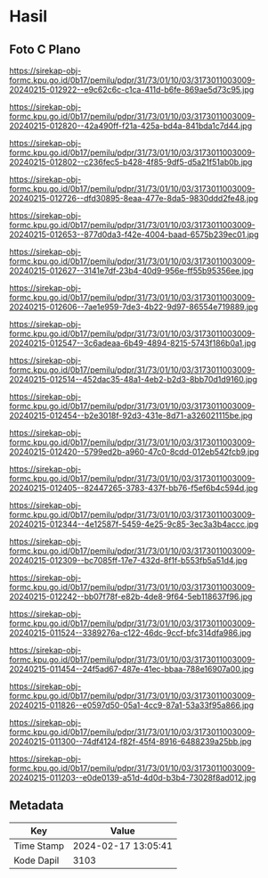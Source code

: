 # Hasil

## Foto C Plano

https://sirekap-obj-formc.kpu.go.id/0b17/pemilu/pdpr/31/73/01/10/03/3173011003009-20240215-012922--e9c62c6c-c1ca-411d-b6fe-869ae5d73c95.jpg

https://sirekap-obj-formc.kpu.go.id/0b17/pemilu/pdpr/31/73/01/10/03/3173011003009-20240215-012820--42a490ff-f21a-425a-bd4a-841bda1c7d44.jpg

https://sirekap-obj-formc.kpu.go.id/0b17/pemilu/pdpr/31/73/01/10/03/3173011003009-20240215-012802--c236fec5-b428-4f85-9df5-d5a21f51ab0b.jpg

https://sirekap-obj-formc.kpu.go.id/0b17/pemilu/pdpr/31/73/01/10/03/3173011003009-20240215-012726--dfd30895-8eaa-477e-8da5-9830ddd2fe48.jpg

https://sirekap-obj-formc.kpu.go.id/0b17/pemilu/pdpr/31/73/01/10/03/3173011003009-20240215-012653--877d0da3-f42e-4004-baad-6575b239ec01.jpg

https://sirekap-obj-formc.kpu.go.id/0b17/pemilu/pdpr/31/73/01/10/03/3173011003009-20240215-012627--3141e7df-23b4-40d9-956e-ff55b95356ee.jpg

https://sirekap-obj-formc.kpu.go.id/0b17/pemilu/pdpr/31/73/01/10/03/3173011003009-20240215-012606--7ae1e959-7de3-4b22-9d97-86554e719889.jpg

https://sirekap-obj-formc.kpu.go.id/0b17/pemilu/pdpr/31/73/01/10/03/3173011003009-20240215-012547--3c6adeaa-6b49-4894-8215-5743f186b0a1.jpg

https://sirekap-obj-formc.kpu.go.id/0b17/pemilu/pdpr/31/73/01/10/03/3173011003009-20240215-012514--452dac35-48a1-4eb2-b2d3-8bb70d1d9160.jpg

https://sirekap-obj-formc.kpu.go.id/0b17/pemilu/pdpr/31/73/01/10/03/3173011003009-20240215-012454--b2e3018f-92d3-431e-8d71-a326021115be.jpg

https://sirekap-obj-formc.kpu.go.id/0b17/pemilu/pdpr/31/73/01/10/03/3173011003009-20240215-012420--5799ed2b-a960-47c0-8cdd-012eb542fcb9.jpg

https://sirekap-obj-formc.kpu.go.id/0b17/pemilu/pdpr/31/73/01/10/03/3173011003009-20240215-012405--82447265-3783-437f-bb76-f5ef6b4c594d.jpg

https://sirekap-obj-formc.kpu.go.id/0b17/pemilu/pdpr/31/73/01/10/03/3173011003009-20240215-012344--4e12587f-5459-4e25-9c85-3ec3a3b4accc.jpg

https://sirekap-obj-formc.kpu.go.id/0b17/pemilu/pdpr/31/73/01/10/03/3173011003009-20240215-012309--bc7085ff-17e7-432d-8f1f-b553fb5a51d4.jpg

https://sirekap-obj-formc.kpu.go.id/0b17/pemilu/pdpr/31/73/01/10/03/3173011003009-20240215-012242--bb07f78f-e82b-4de8-9f64-5eb118637f96.jpg

https://sirekap-obj-formc.kpu.go.id/0b17/pemilu/pdpr/31/73/01/10/03/3173011003009-20240215-011524--3389276a-c122-46dc-9ccf-bfc314dfa986.jpg

https://sirekap-obj-formc.kpu.go.id/0b17/pemilu/pdpr/31/73/01/10/03/3173011003009-20240215-011454--24f5ad67-487e-41ec-bbaa-788e16907a00.jpg

https://sirekap-obj-formc.kpu.go.id/0b17/pemilu/pdpr/31/73/01/10/03/3173011003009-20240215-011826--e0597d50-05a1-4cc9-87a1-53a33f95a866.jpg

https://sirekap-obj-formc.kpu.go.id/0b17/pemilu/pdpr/31/73/01/10/03/3173011003009-20240215-011300--74df4124-f82f-45f4-8916-6488239a25bb.jpg

https://sirekap-obj-formc.kpu.go.id/0b17/pemilu/pdpr/31/73/01/10/03/3173011003009-20240215-011203--e0de0139-a51d-4d0d-b3b4-73028f8ad012.jpg


## Metadata

| Key        | Value               |
| ---------- | ------------------- |
| Time Stamp | 2024-02-17 13:05:41 |
| Kode Dapil | 3103                |



